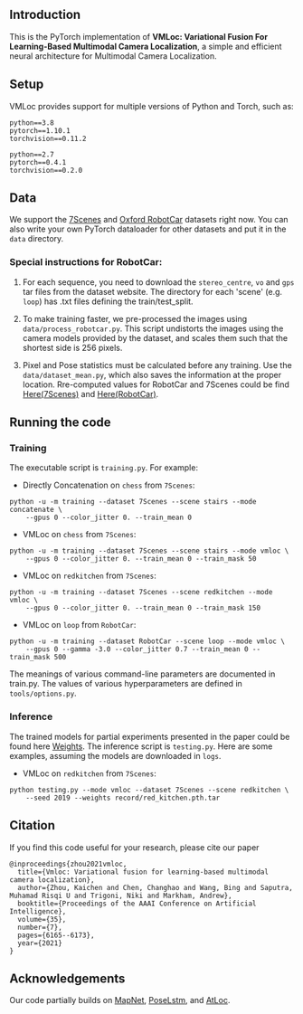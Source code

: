 ## Introduction 

This is the PyTorch implementation of **VMLoc: Variational Fusion For Learning-Based Multimodal Camera Localization**, a simple and efficient neural architecture for Multimodal Camera Localization.

## Setup

VMLoc provides support for multiple versions of Python and Torch, such as:
```
python==3.8 
pytorch==1.10.1 
torchvision==0.11.2 
```
```
python==2.7
pytorch==0.4.1
torchvision==0.2.0
```

## Data
We support the [7Scenes](https://www.microsoft.com/en-us/research/project/rgb-d-dataset-7-scenes/) and [Oxford RobotCar](http://robotcar-dataset.robots.ox.ac.uk/) datasets right now. You can also write your own PyTorch dataloader for other datasets and put it in the `data` directory.

### Special instructions for RobotCar:

1. For each sequence, you need to download the `stereo_centre`, `vo` and `gps` tar files from the dataset website. The directory for each 'scene' (e.g. `loop`) has .txt files defining the train/test_split.
 
2. To make training faster, we pre-processed the images using `data/process_robotcar.py`. This script undistorts the images using the camera models provided by the dataset, and scales them such that the shortest side is 256 pixels.

3. Pixel and Pose statistics must be calculated before any training. Use the `data/dataset_mean.py`, which also saves the information at the proper location. Rre-computed values for RobotCar and 7Scenes could be find [Here(7Scenes)](https://github.com/BingCS/AtLoc/tree/master/data/7Scenes) and [Here(RobotCar)](https://github.com/BingCS/AtLoc/tree/master/data/RobotCar).

## Running the code

### Training
The executable script is `training.py`. For example:

- Directly Concatenation on `chess` from `7Scenes`: 
```
python -u -m training --dataset 7Scenes --scene stairs --mode concatenate \
    --gpus 0 --color_jitter 0. --train_mean 0
```

- VMLoc on `chess` from `7Scenes`: 
```
python -u -m training --dataset 7Scenes --scene stairs --mode vmloc \
    --gpus 0 --color_jitter 0. --train_mean 0 --train_mask 50
```

- VMLoc on `redkitchen` from `7Scenes`: 
```
python -u -m training --dataset 7Scenes --scene redkitchen --mode vmloc \
    --gpus 0 --color_jitter 0. --train_mean 0 --train_mask 150
```

- VMLoc on `loop` from `RobotCar`: 
```
python -u -m training --dataset RobotCar --scene loop --mode vmloc \
    --gpus 0 --gamma -3.0 --color_jitter 0.7 --train_mean 0 --train_mask 500
```

The meanings of various command-line parameters are documented in train.py. The values of various hyperparameters are defined in `tools/options.py`.

### Inference
The trained models for partial experiments presented in the paper could be found here [Weights](https://drive.google.com/drive/folders/1QsdVHYKsPNeLRgOxYKDBGKeOTUJocK0A?usp=drive_link). The inference script is `testing.py`. Here are some examples, assuming the models are downloaded in `logs`.

- VMLoc on `redkitchen` from `7Scenes`: 
```
python testing.py --mode vmloc --dataset 7Scenes --scene redkitchen \
    --seed 2019 --weights record/red_kitchen.pth.tar
```

## Citation
If you find this code useful for your research, please cite our paper

```
@inproceedings{zhou2021vmloc,
  title={Vmloc: Variational fusion for learning-based multimodal camera localization},
  author={Zhou, Kaichen and Chen, Changhao and Wang, Bing and Saputra, Muhamad Risqi U and Trigoni, Niki and Markham, Andrew},
  booktitle={Proceedings of the AAAI Conference on Artificial Intelligence},
  volume={35},
  number={7},
  pages={6165--6173},
  year={2021}
}
```
## Acknowledgements
Our code partially builds on [MapNet](https://github.com/NVlabs/geomapnet), [PoseLstm](https://github.com/hazirbas/poselstm-pytorch), and [AtLoc](https://github.com/BingCS/AtLoc/tree/master).
